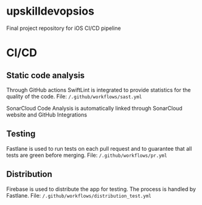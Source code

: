 # upskilldevopsios
Final project repository for iOS CI/CD pipeline

# CI/CD

## Static code analysis

Through GitHub actions SwiftLint is integrated to provide statistics for the quality of the code.
File: `/.github/workflows/sast.yml`

SonarCloud Code Analysis is automatically linked through SonarCloud website and GitHub Integrations

## Testing

Fastlane is used to run tests on each pull request and to guarantee that all tests are green before merging.
File: `/.github/workflows/pr.yml`

## Distribution

Firebase is used to distribute the app for testing. The process is handled by Fastlane.
File: `/.github/workflows/distribution_test.yml`
